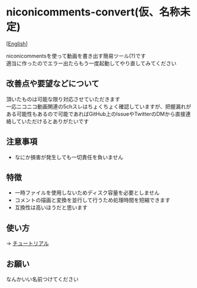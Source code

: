 # niconicomments-convert(仮、名称未定)
[[English](https://github.com/xpadev-net/niconicomments-convert/blob/master/README.en.md)]


niconicommentsを使って動画を書き出す簡易ツール(?)です  
適当に作ったのでエラー出たらもう一度起動してやり直してみてください  

## 改善点や要望などについて
頂いたものは可能な限り対応させていただきます  
一応ニコニコ動画関連の5chスレはちょくちょく確認していますが、把握漏れがある可能性もあるので可能であればGitHub上のIssueやTwitterのDMから直接連絡していただけるとありがたいです

## 注意事項
- なにか損害が発生しても一切責任を負いません

## 特徴
- 一時ファイルを使用しないためディスク容量を必要としません
- コメントの描画と変換を並行して行うため処理時間を短縮できます
- 互換性は高いほうだと思います

## 使い方  
→ [チュートリアル](https://github.com/xpadev-net/niconicomments-convert/wiki/%E3%83%81%E3%83%A5%E3%83%BC%E3%83%88%E3%83%AA%E3%82%A2%E3%83%AB)

## お願い
なんかいい名前つけてください
